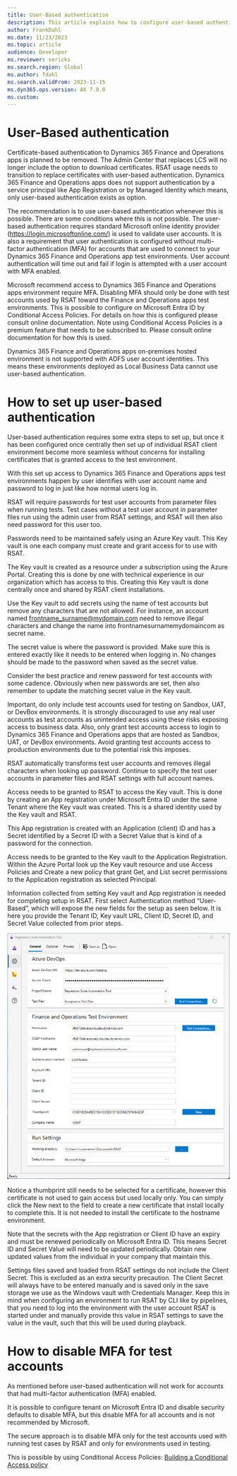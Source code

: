 ```yaml
---
title: User-Based authentication
description: This article explains how to configure user-based authentication to use with Regression suite automation tool (RSAT).
author: FrankDahl
ms.date: 11/23/2023
ms.topic: article
audience: Developer
ms.reviewer: sericks
ms.search.region: Global
ms.author: fdahl
ms.search.validFrom: 2023-11-15
ms.dyn365.ops.version: AX 7.0.0
ms.custom: 
---
```


# User-Based authentication

Certificate-based authentication to Dynamics 365 Finance and Operations apps is planned to be removed. The Admin Center that replaces LCS will no longer include the option to download certificates. RSAT usage needs to transition to replace certificates with user-based authentication. Dynamics 365 Finance and Operations apps does not support authentication by a service principal like App Registration or by Managed Identity which means, only user-based authentication exists as option.

The recommendation is to use user-based authentication whenever this is possible. There are some conditions where this is not possible. The user-based authentication requires standard Microsoft online identity provider (https://login.microsoftonline.com/) is used to validate user accounts. It is also a requirement that user authentication is configured without multi-factor authentication (MFA) for accounts that are used to connect to your Dynamics 365 Finance and Operations app test environments. User account authentication will time out and fail if login is attempted with a user account with MFA enabled.

Microsoft recommend access to Dynamics 365 Finance and Operations apps environment require MFA. Disabling MFA should only be done with test accounts used by RSAT toward the Finance and Operations apps test environments. This is possible to configure on Microsoft Entra ID by Conditional Access Policies. For details on how this is configured please consult online documentation. Note using Conditional Access Policies is a premium feature that needs to be subscribed to. Please consult online documentation for how this is used.

Dynamics 365 Finance and Operations apps on-premises hosted environment is not supported with ADFS user account identities. This means these environments deployed as Local Business Data cannot use user-based authentication.

# How to set up user-based authentication

User-based authentication requires some extra steps to set up, but once it has been configured once centrally then set up of individual RSAT client environment become more seamless without concerns for installing certificates that is granted access to the test environment.

With this set up access to Dynamics 365 Finance and Operations apps test environments happen by user identifies with user account name and password to log in just like how normal users log in.

RSAT will require passwords for test user accounts from parameter files when running tests. Test cases without a test user account in parameter files run using the admin user from RSAT settings, and RSAT will then also need password for this user too.

Passwords need to be maintained safely using an Azure Key vault. This Key vault is one each company must create and grant access for to use with RSAT.

The Key vault is created as a resource under a subscription using the Azure Portal. Creating this is done by one with technical experience in our organization which has access to this. Creating this Key vault is done centrally once and shared by RSAT client installations.

Use the Key vault to add secrets using the name of test accounts but remove any characters that are not allowed. For instance, an account named frontname_surname@mydomain.com need to remove illegal characters and change the name into frontnamesurnamemydomaincom as secret name.

The secret value is where the password is provided. Make sure this is entered exactly like it needs to be entered when logging in. No changes should be made to the password when saved as the secret value.

Consider the best practice and renew password for test accounts with some cadence. Obviously when new passwords are set, then also remember to update the matching secret value in the Key vault.

Important, do only include test accounts used for testing on Sandbox, UAT, or DevBox environments. It is strongly discouraged to use any real user accounts as test accounts as unintended access using these risks exposing access to business data. Also, only grant test accounts access to login to Dynamics 365 Finance and Operations apps that are hosted as Sandbox, UAT, or DevBox environments. Avoid granting test accounts access to production environments due to the potential risk this imposes.

RSAT automatically transforms test user accounts and removes illegal characters when looking up password. Continue to specify the test user accounts in parameter files and RSAT settings with full account names.


Access needs to be granted to RSAT to access the Key vault. This is done by creating an App registration under Microsoft Entra ID under the same Tenant where the Key vault was created. This is a shared identity used by the Key vault and RSAT.

This App registration is created with an Application (client) ID and has a Secret identified by a Secret ID with a Secret Value that is kind of a password for the connection.

Access needs to be granted to the Key vault to the Application Registration. Within the Azure Portal look up the Key vault resource and use Access Policies and Create a new policy that grant Get, and List secret permissions to the Application registration as selected Principal.


Information collected from setting Key vault and App registration is needed for completing setup in RSAT. First select Authentication method “User-Based”, which will expose the new fields for the setup as seen below. It is here you provide the Tenant ID, Key vault URL, Client ID, Secret ID, and Secret Value collected from prior steps.

![RSAT settings](media/rsat-settings.png)

Notice a thumbprint still needs to be selected for a certificate, however this certificate is not used to gain access but used locally only. You can simply click the New next to the field to create a new certificate that install locally to complete this. It is not needed to install the certificate to the hostname environment.


Note that the secrets with the App registration or Client ID have an expiry and must be renewed periodically on Microsoft Entra ID. This means Secret ID and Secret Value will need to be updated periodically. Obtain new updated values from the individual in your company that maintain this.


Settings files saved and loaded from RSAT settings do not include the Client Secret. This is excluded as an extra security precaution. The Client Secret will always have to be entered manually and is saved only in the save storage we use as the Windows vault with Credentials Manager. Keep this in mind when configuring an environment to run RSAT by CLI like by pipelines, that you need to log into the environment with the user account RSAT is started under and manually provide this value in RSAT settings to save the value in the vault, such that this will be used during playback.

# How to disable MFA for test accounts

As mentioned before user-based authentication will not work for accounts that had multi-factor authentication (MFA) enabled.

It is possible to configure tenant on Microsoft Entra ID and disable security defaults to disable MFA, but this disable MFA for all accounts and is not recommended by Microsoft.

The secure approach is to disable MFA only for the test accounts used with running test cases by RSAT and only for environments used in testing.

This is possible by using Conditional Access Policies: [Building a Conditional Access policy](https://learn.microsoft.com/en-us/entra/identity/conditional-access/concept-conditional-access-policies)


